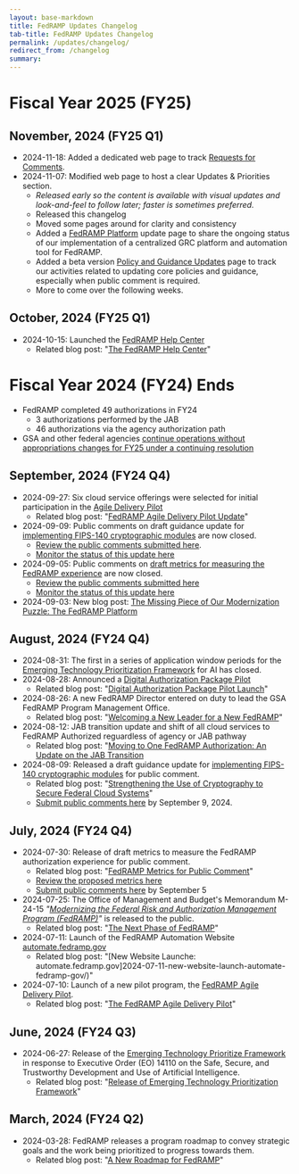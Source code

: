 ```yaml
---
layout: base-markdown
title: FedRAMP Updates Changelog
tab-title: FedRAMP Updates Changelog
permalink: /updates/changelog/
redirect_from: /changelog
summary:
---
```


# Fiscal Year 2025 (FY25)

## November, 2024 (FY25 Q1)

- 2024-11-18: Added a dedicated web page to track
  [Requests for Comments](/updates/rfcs).
- 2024-11-07: Modified web page to host a clear Updates & Priorities section.
  - _Released early so the content is available with visual updates and
    look-and-feel to follow later; faster is sometimes preferred._
  - Released this changelog
  - Moved some pages around for clarity and consistency
  - Added a [FedRAMP Platform](/updates/platform) update page to share the
    ongoing status of our implementation of a centralized GRC platform and
    automation tool for FedRAMP.
  - Added a beta version
    [Policy and Guidance Updates](/updates/policy-and-guidance) page to track
    our activities related to updating core policies and guidance, especially
    when public comment is required.
  - More to come over the following weeks.

## October, 2024 (FY25 Q1)

- 2024-10-15: Launched the [FedRAMP Help Center](https://help.fedramp.gov)
  - Related blog post:
    "[The FedRAMP Help Center](/2024-10-15-fedramp-help-center/)"

# Fiscal Year 2024 (FY24) Ends

- FedRAMP completed 49 authorizations in FY24
  - 3 authorizations performed by the JAB
  - 46 authorizations via the agency authorization path
- GSA and other federal agencies
  [continue operations without appropriations changes for FY25 under a continuing resolution](https://www.whitehouse.gov/briefing-room/legislation/2024/09/26/press-release-bill-signed-h-r-9747/)

## September, 2024 (FY24 Q4)

- 2024-09-27: Six cloud service offerings were selected for initial
  participation in the [Agile Delivery Pilot](/updates/pilots/agile-delivery)
  - Related blog post:
    "[FedRAMP Agile Delivery Pilot Update](/2024-09-27-agile-delivery-pilot-update/)"
- 2024-09-09: Public comments on draft guidance update for
  [implementing FIPS-140 cryptographic modules](/updates/docs/cryptographic-module)
  are now closed.
  - [Review the public comments submitted here](https://app.smartsheetgov.com/b/publish?EQBCT=be27aa7ed4404614a448e51112f28469).
  - [Monitor the status of this update here](/updates/policy-and-guidance)
- 2024-09-05: Public comments on
  [draft metrics for measuring the FedRAMP experience](2024-07-30-fedramps-metrics-for-public-comment/)
  are now closed.
  - [Review the public comments submitted here](https://app.smartsheetgov.com/b/publish?EQBCT=2d86a23838f2450b97ee4d38424418e3)
  - [Monitor the status of this update here](/updates/policy-and-guidance)
- 2024-09-03: New blog post:
  [The Missing Piece of Our Modernization Puzzle: The FedRAMP Platform](/2024-09-03-the-missing-piece-of-our-modernization-puzzle-the-fedramp-platform/)

## August, 2024 (FY24 Q4)

- 2024-08-31: The first in a series of application window periods for the
  [Emerging Technology Prioritization Framework](/updates/et-framework) for AI
  has closed.
- 2024-08-28: Announced a
  [Digital Authorization Package Pilot](/updates/pilots/digital-authorization-package)
  - Related blog post:
    "[Digital Authorization Package Pilot Launch](/2024-08-28-digital-authorization-pilot/)"
- 2024-08-26: A new FedRAMP Director entered on duty to lead the GSA FedRAMP
  Program Management Office.
  - Related blog post:
    "[Welcoming a New Leader for a New FedRAMP](2024-08-27-welcoming-a-new-leader-for-a-new-fedramp/)"
- 2024-08-12: JAB transition update and shift of all cloud services to FedRAMP
  Authorized reguardless of agency or JAB pathway
  - Related blog post:
    "[Moving to One FedRAMP Authorization: An Update on the JAB Transition](/2024-08-12-moving-to-one-fedramp-authorization-an-update-on-the-jab-transition/)
- 2024-08-09: Released a draft guidance update for
  [implementing FIPS-140 cryptographic modules](/updates/docs/cryptographic-module)
  for public comment.
  - Related blog post:
    "[Strengthening the Use of Cryptography to Secure Federal Cloud Systems](/2024-08-09-strengthening-the-use-of-cryptography-to-secure-federal-cloud-systems/)"
  - [Submit public comments here](https://app.smartsheetgov.com/b/form/f9d1986f7c9243c39432f54cd1be0cfc)
    by September 9, 2024.

## July, 2024 (FY24 Q4)

- 2024-07-30: Release of draft metrics to measure the FedRAMP authorization
  experience for public comment.
  - Related blog post:
    "[FedRAMP Metrics for Public Comment](2024-07-30-fedramps-metrics-for-public-comment/)"
  - [Review the proposed metrics here](https://publish.smartsheetgov.com/d242efc37a9d49b099de97e82913454e)
  - [Submit public comments here](https://app.smartsheetgov.com/b/form/3f17415b268a4eb083bb4e1c2098d8fd)
    by September 5
- 2024-07-25: The Office of Management and Budget's Memorandum M-24-15
  _"[Modernizing the Federal Risk and Authorization Management Program (FedRAMP)](https://www.whitehouse.gov/wp-content/uploads/2024/07/M-24-15-Modernizing-the-Federal-Risk-and-Authorization-Management-Program.pdf)"_
  is released to the public.
  - Related blog post:
    "[The Next Phase of FedRAMP](/2024-07-26-the-next-phase-of-fedramp/)"
- 2024-07-11: Launch of the FedRAMP Automation Website
  [automate.fedramp.gov](https://automate.fedramp.gov)
  - Related blog post: "[New Website Launche:
    automate.fedramp.gov]2024-07-11-new-website-launch-automate-fedramp-gov/)"
- 2024-07-10: Launch of a new pilot program, the
  [FedRAMP Agile Delivery Pilot](/updates/pilots/agile-delivery).
  - Related blog post:
    "[The FedRAMP Agile Delivery Pilot](2024-07-10-launch-of-the-fedramp-pilot-program/)"

## June, 2024 (FY24 Q3)

- 2024-06-27: Release of the
  [Emerging Technology Prioritize Framework](/updates/et-framework) in response
  to Executive Order (EO) 14110 on the Safe, Secure, and Trustworthy Development
  and Use of Artificial Intelligence.
  - Related blog post:
    "[Release of Emerging Technology Prioritization Framework](2024-06-27-release-of-et-framework/)"

## March, 2024 (FY24 Q2)

- 2024-03-28: FedRAMP releases a program roadmap to convey strategic goals and
  the work being prioritized to progress towards them.
  - Related blog post:
    "[A New Roadmap for FedRAMP](2024-03-28-a-new-roadmap-for-fedramp/)"
